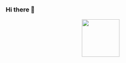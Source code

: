 ### Hi there 👋
<div id="header" align="center">
  <img src="https://media.giphy.com/media/v1.Y2lkPTc5MGI3NjExOW5ubml4aTNjbjM4dnV4d3VkbTcybjcycnY0OTVzejM0aTY3OWNxaCZlcD12MV9pbnRlcm5hbF9naWZfYnlfaWQmY3Q9cw/vdbtcffyjZkx3jKCpW/giphy-downsized-large.gif" width="100"/>
</div>

<!--
**sammorozov/sammorozov** is a ✨ _special_ ✨ repository because its `README.md` (this file) appears on your GitHub profile.

Here are some ideas to get you started:

- 🔭 I’m currently working on ...
- 🌱 I’m currently learning ...
- 👯 I’m looking to collaborate on ...
- 🤔 I’m looking for help with ...
- 💬 Ask me about ...
- 📫 How to reach me: ...
- 😄 Pronouns: ...
- ⚡ Fun fact: ...
-->
